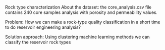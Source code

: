Rock type characterization
About the dataset: the core_analysis.csv file contains 240 core samples analysis with porosity and permeability values.

Problem: How we can make a rock-type quality classification in a short time to do reservoir engineering analysis?

Solution approach: Using clustering machine learning methods we can classify the reservoir rock types
